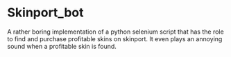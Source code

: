 # Skinport_bot
A rather boring implementation of a python selenium script that has the role to find and purchase profitable skins on skinport. It even plays an annoying sound when a profitable skin is found.
